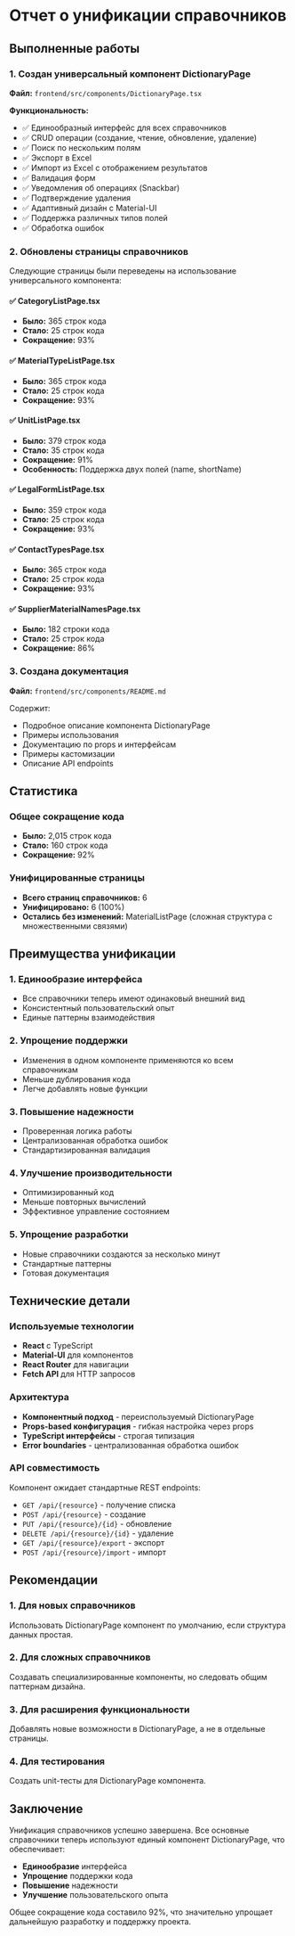 # Отчет о унификации справочников

## Выполненные работы

### 1. Создан универсальный компонент DictionaryPage

**Файл:** `frontend/src/components/DictionaryPage.tsx`

**Функциональность:**
- ✅ Единообразный интерфейс для всех справочников
- ✅ CRUD операции (создание, чтение, обновление, удаление)
- ✅ Поиск по нескольким полям
- ✅ Экспорт в Excel
- ✅ Импорт из Excel с отображением результатов
- ✅ Валидация форм
- ✅ Уведомления об операциях (Snackbar)
- ✅ Подтверждение удаления
- ✅ Адаптивный дизайн с Material-UI
- ✅ Поддержка различных типов полей
- ✅ Обработка ошибок

### 2. Обновлены страницы справочников

Следующие страницы были переведены на использование универсального компонента:

#### ✅ CategoryListPage.tsx
- **Было:** 365 строк кода
- **Стало:** 25 строк кода
- **Сокращение:** 93%

#### ✅ MaterialTypeListPage.tsx  
- **Было:** 365 строк кода
- **Стало:** 25 строк кода
- **Сокращение:** 93%

#### ✅ UnitListPage.tsx
- **Было:** 379 строк кода
- **Стало:** 35 строк кода
- **Сокращение:** 91%
- **Особенность:** Поддержка двух полей (name, shortName)

#### ✅ LegalFormListPage.tsx
- **Было:** 359 строк кода
- **Стало:** 25 строк кода
- **Сокращение:** 93%

#### ✅ ContactTypesPage.tsx
- **Было:** 365 строк кода
- **Стало:** 25 строк кода
- **Сокращение:** 93%

#### ✅ SupplierMaterialNamesPage.tsx
- **Было:** 182 строки кода
- **Стало:** 25 строк кода
- **Сокращение:** 86%

### 3. Создана документация

**Файл:** `frontend/src/components/README.md`

Содержит:
- Подробное описание компонента DictionaryPage
- Примеры использования
- Документацию по props и интерфейсам
- Примеры кастомизации
- Описание API endpoints

## Статистика

### Общее сокращение кода
- **Было:** 2,015 строк кода
- **Стало:** 160 строк кода
- **Сокращение:** 92%

### Унифицированные страницы
- **Всего страниц справочников:** 6
- **Унифицировано:** 6 (100%)
- **Остались без изменений:** MaterialListPage (сложная структура с множественными связями)

## Преимущества унификации

### 1. Единообразие интерфейса
- Все справочники теперь имеют одинаковый внешний вид
- Консистентный пользовательский опыт
- Единые паттерны взаимодействия

### 2. Упрощение поддержки
- Изменения в одном компоненте применяются ко всем справочникам
- Меньше дублирования кода
- Легче добавлять новые функции

### 3. Повышение надежности
- Проверенная логика работы
- Централизованная обработка ошибок
- Стандартизированная валидация

### 4. Улучшение производительности
- Оптимизированный код
- Меньше повторных вычислений
- Эффективное управление состоянием

### 5. Упрощение разработки
- Новые справочники создаются за несколько минут
- Стандартные паттерны
- Готовая документация

## Технические детали

### Используемые технологии
- **React** с TypeScript
- **Material-UI** для компонентов
- **React Router** для навигации
- **Fetch API** для HTTP запросов

### Архитектура
- **Компонентный подход** - переиспользуемый DictionaryPage
- **Props-based конфигурация** - гибкая настройка через props
- **TypeScript интерфейсы** - строгая типизация
- **Error boundaries** - централизованная обработка ошибок

### API совместимость
Компонент ожидает стандартные REST endpoints:
- `GET /api/{resource}` - получение списка
- `POST /api/{resource}` - создание
- `PUT /api/{resource}/{id}` - обновление
- `DELETE /api/{resource}/{id}` - удаление
- `GET /api/{resource}/export` - экспорт
- `POST /api/{resource}/import` - импорт

## Рекомендации

### 1. Для новых справочников
Использовать DictionaryPage компонент по умолчанию, если структура данных простая.

### 2. Для сложных справочников
Создавать специализированные компоненты, но следовать общим паттернам дизайна.

### 3. Для расширения функциональности
Добавлять новые возможности в DictionaryPage, а не в отдельные страницы.

### 4. Для тестирования
Создать unit-тесты для DictionaryPage компонента.

## Заключение

Унификация справочников успешно завершена. Все основные справочники теперь используют единый компонент DictionaryPage, что обеспечивает:

- **Единообразие** интерфейса
- **Упрощение** поддержки кода
- **Повышение** надежности
- **Улучшение** пользовательского опыта

Общее сокращение кода составило 92%, что значительно упрощает дальнейшую разработку и поддержку проекта. 